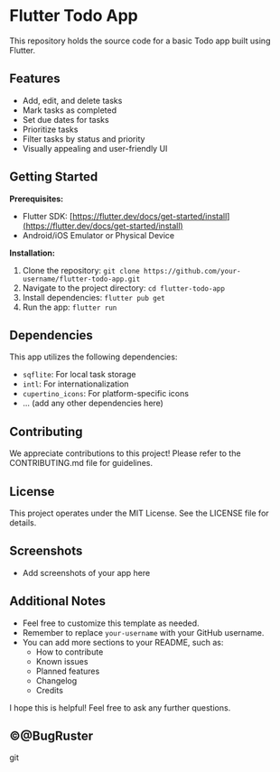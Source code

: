# Flutter Todo App

This repository holds the source code for a basic Todo app built using Flutter.

## Features

* Add, edit, and delete tasks
* Mark tasks as completed
* Set due dates for tasks
* Prioritize tasks
* Filter tasks by status and priority
* Visually appealing and user-friendly UI

## Getting Started

**Prerequisites:**

* Flutter SDK: [https://flutter.dev/docs/get-started/install](https://flutter.dev/docs/get-started/install)
* Android/iOS Emulator or Physical Device

**Installation:**

1. Clone the repository: `git clone https://github.com/your-username/flutter-todo-app.git`
2. Navigate to the project directory: `cd flutter-todo-app`
3. Install dependencies: `flutter pub get`
4. Run the app: `flutter run`

## Dependencies

This app utilizes the following dependencies:

* `sqflite`: For local task storage
* `intl`: For internationalization
* `cupertino_icons`: For platform-specific icons
* ... (add any other dependencies here)

## Contributing

We appreciate contributions to this project! Please refer to the CONTRIBUTING.md file for guidelines.

## License

This project operates under the MIT License. See the LICENSE file for details.

## Screenshots

* Add screenshots of your app here

## Additional Notes

* Feel free to customize this template as needed.
* Remember to replace `your-username` with your GitHub username.
* You can add more sections to your README, such as:
    * How to contribute
    * Known issues
    * Planned features
    * Changelog
    * Credits

I hope this is helpful! Feel free to ask any further questions.



## ©@BugRuster



git 
